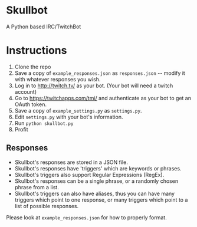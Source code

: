 # Skullbot
A Python based IRC/TwitchBot

# Instructions
1. Clone the repo
1. Save a copy of `example_responses.json` as `responses.json` -- modify it with whatever responses you wish.
1. Log in to http://twitch.tv/ as your bot. (Your bot will need a twitch account)
1. Go to https://twitchapps.com/tmi/ and authenticate as your bot to get an OAuth token.
1. Save a copy of `example_settings.py` as `settings.py`.
1. Edit `settings.py` with your bot's information.
1. Run `python skullbot.py`
1. Profit

## Responses
- Skullbot's responses are stored in a JSON file.
- Skullbot's responses have 'triggers' which are keywords or phrases.
- Skullbot's triggers also support Regular Expressions (RegEx).
- Skullbot's responses can be a single phrase, or a randomly chosen phrase from a list.
- Skullbot's triggers can also have aliases, thus you can have many triggers which point to one response, or many triggers which point to a list of possible responses.

Please look at `example_responses.json` for how to properly format.


